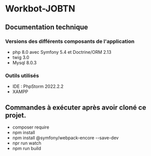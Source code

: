 # Workbot-JOBTN

## Documentation technique
### Versions des différents composants de l'application
- php 8.0 avec Symfony 5.4 et Doctrine/ORM 2.13
- twig 3.0
- Mysql 8.0.3

### Outils utilisés 
- IDE : PhpStorm 2022.2.2
- XAMPP 

## Commandes à exécuter après avoir cloné ce projet.
 - composer require
 - npm install
 - npm install @symfony/webpack-encore --save-dev
 - npr run watch
 - npm run build 
